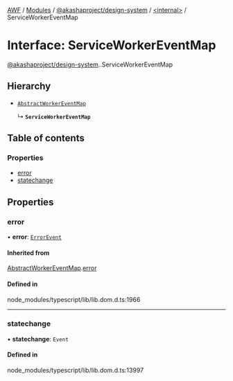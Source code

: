 [AWF](../README.md) / [Modules](../modules.md) / [@akashaproject/design-system](../modules/akashaproject_design_system.md) / [<internal\>](../modules/akashaproject_design_system._internal_.md) / ServiceWorkerEventMap

# Interface: ServiceWorkerEventMap

[@akashaproject/design-system](../modules/akashaproject_design_system.md).[<internal>](../modules/akashaproject_design_system._internal_.md).ServiceWorkerEventMap

## Hierarchy

- [`AbstractWorkerEventMap`](akashaproject_design_system._internal_.AbstractWorkerEventMap.md)

  ↳ **`ServiceWorkerEventMap`**

## Table of contents

### Properties

- [error](akashaproject_design_system._internal_.ServiceWorkerEventMap.md#error)
- [statechange](akashaproject_design_system._internal_.ServiceWorkerEventMap.md#statechange)

## Properties

### error

• **error**: [`ErrorEvent`](../modules/akashaproject_design_system._internal_.md#errorevent)

#### Inherited from

[AbstractWorkerEventMap](akashaproject_design_system._internal_.AbstractWorkerEventMap.md).[error](akashaproject_design_system._internal_.AbstractWorkerEventMap.md#error)

#### Defined in

node_modules/typescript/lib/lib.dom.d.ts:1966

___

### statechange

• **statechange**: `Event`

#### Defined in

node_modules/typescript/lib/lib.dom.d.ts:13997
